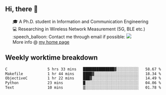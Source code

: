 <h2 > Hi, there 👋 </h3>

<div >
 <ul>
 🎓 A Ph.D. student in Information and Communication Engineering <br>
 💻 Researching in Wireless Network Measurement (5G, BLE etc.)<br>
 :speech_balloon: Contact me through email if possible: <a href="mailto:ethanjia@sjtu.edu.cn"><img src="https://img.shields.io/badge/-ethanjia@sjtu.edu.cn-c14438?style=plastic&logo=Gmail&logoColor=white&link=mailto:mailto:ethanjia@sjtu.edu.cn"></a> <br>
  More info @ <a href="https://haifengjia.github.io">my home page</a>
 </ul>
</div>

<h2 >
Weekly worktime breakdown
</h1>


<!--START_SECTION:waka-->

```txt
C                  5 hrs 33 mins   ██████████████▓░░░░░░░░░░   58.67 %
Makefile           1 hr 44 mins    ████▓░░░░░░░░░░░░░░░░░░░░   18.34 %
ObjectiveC         1 hr 22 mins    ███▓░░░░░░░░░░░░░░░░░░░░░   14.49 %
Python             23 mins         █░░░░░░░░░░░░░░░░░░░░░░░░   04.06 %
Text               10 mins         ▒░░░░░░░░░░░░░░░░░░░░░░░░   01.78 %
```

<!--END_SECTION:waka-->


